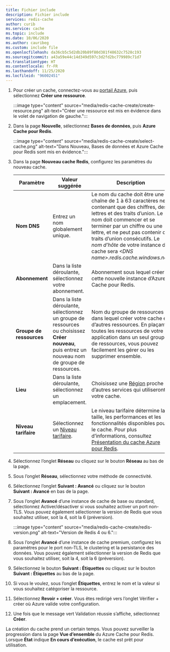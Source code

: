 ```yaml
---
title: Fichier include
description: Fichier include
services: redis-cache
author: curib
ms.service: cache
ms.topic: include
ms.date: 10/06/2020
ms.author: cauribeg
ms.custom: include file
ms.openlocfilehash: da36cb5c5d2db20b89f80d381f48632c7528c193
ms.sourcegitcommit: a43a59e44c14d349d597c3d2fd2bc779989c71d7
ms.translationtype: HT
ms.contentlocale: fr-FR
ms.lasthandoff: 11/25/2020
ms.locfileid: "96002451"
---
```

1. Pour créer un cache, connectez-vous au [portail Azure](https://portal.azure.com), puis sélectionnez **Créer une ressource**.

    :::image type="content" source="media/redis-cache-create/create-resource.png" alt-text="Créer une ressource est mis en évidence dans le volet de navigation de gauche.":::

   
1. Dans la page **Nouvelle**, sélectionnez **Bases de données**, puis **Azure Cache pour Redis**.

    :::image type="content" source="media/redis-cache-create/select-cache.png" alt-text="Dans Nouveau, Bases de données et Azure Cache pour Redis sont mis en évidence.":::
   
1. Dans la page **Nouveau cache Redis**, configurez les paramètres du nouveau cache.
   
   | Paramètre      | Valeur suggérée  | Description |
   | ------------ |  ------- | -------------------------------------------------- |
   | **Nom DNS** | Entrez un nom globalement unique. | Le nom du cache doit être une chaîne de 1 à 63 caractères ne contenant que des chiffres, des lettres et des traits d’union. Le nom doit commencer et se terminer par un chiffre ou une lettre, et ne peut pas contenir de traits d’union consécutifs. Le *nom d’hôte* de votre instance de cache sera *\<DNS name>.redis.cache.windows.net*. | 
   | **Abonnement** | Dans la liste déroulante, sélectionnez votre abonnement. | Abonnement sous lequel créer cette nouvelle instance d’Azure Cache pour Redis. | 
   | **Groupe de ressources** | Dans la liste déroulante, sélectionnez un groupe de ressources ou choisissez **Créer nouveau**, puis entrez un nouveau nom de groupe de ressources. | Nom du groupe de ressources dans lequel créer votre cache et d’autres ressources. En plaçant toutes les ressources de votre application dans un seul groupe de ressources, vous pouvez facilement les gérer ou les supprimer ensemble. | 
   | **Lieu** | Dans la liste déroulante, sélectionnez un emplacement. | Choisissez une [Région](https://azure.microsoft.com/regions/) proche d’autres services qui utiliseront votre cache. |
   | **Niveau tarifaire** | Sélectionnez un [Niveau tarifaire](https://azure.microsoft.com/pricing/details/cache/). |  Le niveau tarifaire détermine la taille, les performances et les fonctionnalités disponibles pour le cache. Pour plus d’informations, consultez [Présentation du cache Azure pour Redis](../articles/azure-cache-for-redis/cache-overview.md). |

1. Sélectionnez l’onglet **Réseau** ou cliquez sur le bouton **Réseau** au bas de la page.

1. Sous l’onglet **Réseau**, sélectionnez votre méthode de connectivité.

1. Sélectionnez l’onglet **Suivant : Avancé** ou cliquez sur le bouton **Suivant : Avancé** en bas de la page.

1. Sous l’onglet **Avancé** d’une instance de cache de base ou standard, sélectionnez Activer/désactiver si vous souhaitez activer un port non-TLS. Vous pouvez également sélectionner la version de Redis que vous souhaitez utiliser, soit la 4, soit la 6 (préversion).

    :::image type="content" source="media/redis-cache-create/redis-version.png" alt-text="Version de Redis 4 ou 6.":::

1. Sous l’onglet **Avancé** d’une instance de cache premium, configurez les paramètres pour le port non-TLS, le clustering et la persistance des données. Vous pouvez également sélectionner la version de Redis que vous souhaitez utiliser, soit la 4, soit la 6 (préversion). 

1. Sélectionnez le bouton **Suivant : Étiquettes** ou cliquez sur le bouton **Suivant : Étiquettes** au bas de la page.

1. Si vous le voulez, sous l’onglet **Étiquettes**, entrez le nom et la valeur si vous souhaitez catégoriser la ressource. 

1. Sélectionnez **Revoir + créer**. Vous êtes redirigé vers l’onglet Vérifier + créer où Azure valide votre configuration.

1. Une fois que le message vert Validation réussie s’affiche, sélectionnez **Créer**.

La création du cache prend un certain temps. Vous pouvez surveiller la progression dans la page **Vue d’ensemble** du Azure Cache pour Redis. Lorsque **État** indique **En cours d’exécution**, le cache est prêt pour utilisation. 